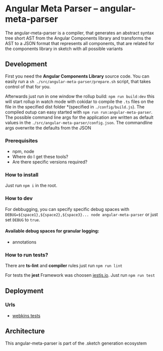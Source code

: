 # Angular Meta Parser – angular-meta-parser

The angular-meta-parser is a compiler, that generates an abstract syntax tree short AST from the
Angular Components library and transforms the AST to a JSON format that represents all components,
that are related for the components library in sketch with all possible variants

## Development

First you need the **Angular Components Library** source code. You can easily run a `sh ./src/angular-meta-parser/prepare.sh` script,
that takes control of that for you.

Afterwards just run in one window the rollup build: `npm run build:dev` this will start rollup in watch mode
with cokidar to compile the `.ts` files on the file in the specified dist folder *(specified in `./config/build.js`).
The compiled outup can easy started with `npm run run:angular-meta-parser`. The possible command line args for the application
are written as default values in the `./src/angular-meta-parser/config.json`. The commandline args overwrite the defaults from the JSON

### Prerequisites

* npm, node
* Where do I get these tools? 
* Are there specific versions required?

### How to install

Just run `npm i` in the root.

### How to dev

For debbugging, you can specify specific debug spaces with `DEBUG=${space1},${space2},${space3}... node angular-meta-parser`
or just set `DEBUG` to `true`.

#### Available debug spaces for granular logging:

* annotations

### How to run tests?

There are **ts-lint** and **compiler** rules just run `npm run lint`

For tests the **jest** Framework was choosen [jestjs.io](https://jestjs.io/).
Just run `npm run test`

## Deployment

### Urls

* [webkins tests](https://webkins.lab.dynatrace.org/job/barista/job/sketch-generator/)

## Architecture

This angular-meta-parser is part of the .sketch generation ecosystem
